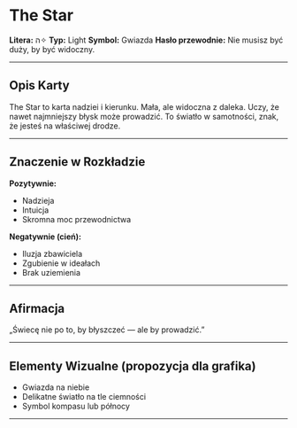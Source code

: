 
# The Star

**Litera:** ה✧
**Typ:** Light
**Symbol:** Gwiazda
**Hasło przewodnie:** Nie musisz być duży, by być widoczny.

---

## Opis Karty
The Star to karta nadziei i kierunku. Mała, ale widoczna z daleka. Uczy, że nawet najmniejszy błysk może prowadzić. To światło w samotności, znak, że jesteś na właściwej drodze.

---

## Znaczenie w Rozkładzie

**Pozytywnie:**
- Nadzieja
- Intuicja
- Skromna moc przewodnictwa

**Negatywnie (cień):**
- Iluzja zbawiciela
- Zgubienie w ideałach
- Brak uziemienia
---

## Afirmacja
„Świecę nie po to, by błyszczeć — ale by prowadzić.”

---

## Elementy Wizualne (propozycja dla grafika)
- Gwiazda na niebie
- Delikatne światło na tle ciemności
- Symbol kompasu lub północy

---
